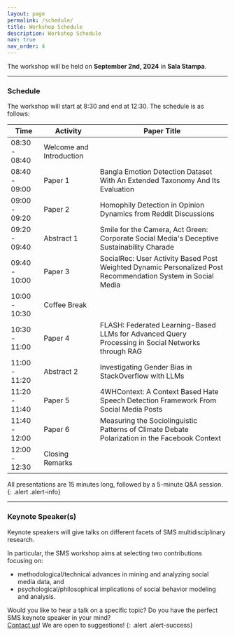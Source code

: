 ```yaml
---
layout: page
permalink: /schedule/
title: Workshop Schedule
description: Workshop Schedule
nav: true
nav_order: 4
---
```


The workshop will be held on **September 2nd, 2024** in **Sala Stampa**.

---

### Schedule

The workshop will start at 8:30 and end at 12:30. The schedule is as follows:

| Time          | Activity                 | Paper Title                                                                                                  |
|---------------|--------------------------|--------------------------------------------------------------------------------------------------------------|
| 08:30 - 08:40 | Welcome and Introduction |                                                                                                              |
| 08:40 - 09:00 | Paper 1                  | Bangla Emotion Detection Dataset With An Extended Taxonomy And Its Evaluation                                |
| 09:00 - 09:20 | Paper 2                  | Homophily Detection in Opinion Dynamics from Reddit Discussions                                              |
| 09:20 - 09:40 | Abstract 1               | Smile for the Camera, Act Green: Corporate Social Media's Deceptive Sustainability Charade                   |
| 09:40 - 10:00 | Paper 3                  | SocialRec: User Activity Based Post Weighted Dynamic Personalized Post Recommendation System in Social Media |
| 10:00 - 10:30 | Coffee Break             |                                                                                                              |
| 10:30 - 11:00 | Paper 4                  | FLASH: Federated Learning-Based LLMs for Advanced Query Processing in Social Networks through RAG            |
| 11:00 - 11:20 | Abstract 2               | Investigating Gender Bias in StackOverflow with LLMs                                                         |
| 11:20 - 11:40 | Paper 5                  | 4WHContext: A Context Based Hate Speech Detection Framework From Social Media Posts                          |
| 11:40 - 12:00 | Paper 6                  | Measuring the Sociolinguistic Patterns of Climate Debate Polarization in the Facebook Context                |
| 12:00 - 12:30 | Closing Remarks          |                                                                                                              |

All presentations are 15 minutes long, followed by a 5-minute Q&A session.
{: .alert .alert-info}

---

### Keynote Speaker(s)

Keynote speakers will give talks on different facets of SMS multidisciplinary research. 

In particular, the SMS workshop aims at selecting two contributions focusing on: 
- methodological/technical advances in mining and analyzing social media data, and
- psychological/philosophical implications of social behavior modeling and analysis.


Would you like to hear a talk on a specific topic? Do you have the perfect SMS keynote speaker in your mind?  
<a href="mailto:giulio.rossetti@isti.cnr.it">Contact us</a>! We are open to suggestions!
{: .alert .alert-success}